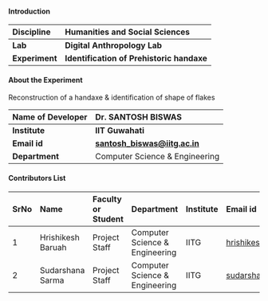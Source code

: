 #### Introduction


<b>Discipline | <b>Humanities and Social Sciences
:--|:--|
<b> Lab | <b> Digital Anthropology Lab
<b> Experiment|     <b> Identification of Prehistoric handaxe

#### About the Experiment 

Reconstruction of a handaxe & identification of shape of flakes

<b>Name of Developer | <b> Dr. SANTOSH BISWAS
:--|:--|
<b> Institute | <b> IIT Guwahati 
<b> Email id|     <b>  santosh_biswas@iitg.ac.in
<b> Department |  Computer Science & Engineering

#### Contributors List

SrNo | Name | Faculty or Student | Department| Institute | Email id
:--|:--|:--|:--|:--|:--|
1 |Hrishikesh Baruah | Project Staff | Computer Science & Engineering | IITG | hrishikeshbaruah@rnd.iitg.ac.in
2 |Sudarshana Sarma | Project Staff | Computer Science & Engineering | IITG  | sudarshana91@rnd.iitg.ac.in

